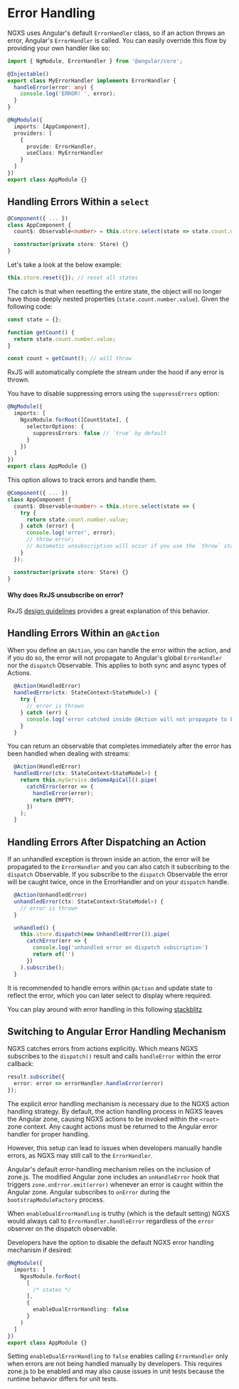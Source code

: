 # Error Handling

NGXS uses Angular's default `ErrorHandler` class, so if an action throws an error, Angular's `ErrorHandler` is called. You can easily override this flow by providing your own handler like so:

```ts
import { NgModule, ErrorHandler } from '@angular/core';

@Injectable()
export class MyErrorHandler implements ErrorHandler {
  handleError(error: any) {
    console.log('ERROR! ', error);
  }
}

@NgModule({
  imports: [AppComponent],
  providers: [
    {
      provide: ErrorHandler,
      useClass: MyErrorHandler
    }
  ]
})
export class AppModule {}
```

## Handling Errors Within a `select`

```ts
@Component({ ... })
class AppComponent {
  count$: Observable<number> = this.store.select(state => state.count.number.value);

  constructor(private store: Store) {}
}
```

Let's take a look at the below example:

```ts
this.store.reset({}); // reset all states
```

The catch is that when resetting the entire state, the object will no longer have those deeply nested properties (`state.count.number.value`). Given the following code:

```ts
const state = {};

function getCount() {
  return state.count.number.value;
}

const count = getCount(); // will throw
```

RxJS will automatically complete the stream under the hood if any error is thrown.

You have to disable suppressing errors using the `suppressErrors` option:

```ts
@NgModule({
  imports: [
    NgxsModule.forRoot([CountState], {
      selectorOptions: {
        suppressErrors: false // `true` by default
      }
    })
  ]
})
export class AppModule {}
```

This option allows to track errors and handle them.

```ts
@Component({ ... })
class AppComponent {
  count$: Observable<number> = this.store.select(state => {
    try {
      return state.count.number.value;
    } catch (error) {
      console.log('error', error);
      // throw error;
      // Automatic unsubscription will occur if you use the `throw` statement here. Skip it if you don't want the stream to be completed on error.
    }
  });

  constructor(private store: Store) {}
}
```

#### Why does RxJS unsubscribe on error?

RxJS [design guidelines](https://github.com/ReactiveX/rxjs/blob/master/docs_app/content/guide/observable.md#executing-observables) provides a great explanation of this behavior.

## Handling Errors Within an `@Action`

When you define an `@Action`, you can handle the error within the action, and if you do so, the error will not propagate to Angular's global `ErrorHandler` nor the `dispatch` Observable. This applies to both sync and async types of Actions.

```ts
  @Action(HandledError)
  handledError(ctx: StateContext<StateModel>) {
    try {
      // error is thrown
    } catch (err) {
      console.log('error catched inside @Action will not propagate to ErrorHandler or dispatch subscription')
    }
  }
```

You can return an observable that completes immediately after the error has been handled when dealing with streams:

```ts
  @Action(HandledError)
  handledError(ctx: StateContext<StateModel>) {
    return this.myService.doSomeApiCall().pipe(
      catchError(error => {
        handleError(error);
        return EMPTY;
      })
    );
  }
```

## Handling Errors After Dispatching an Action

If an unhandled exception is thrown inside an action, the error will be propagated to the `ErrorHandler` and you can also catch it subscribing to the `dispatch` Observable. If you subscribe to the `dispatch` Observable the error will be caught twice, once in the ErrorHandler and on your `dispatch` handle.

```ts
  @Action(UnhandledError)
  unhandledError(ctx: StateContext<StateModel>) {
    // error is thrown
  }
```

```ts
  unhandled() {
    this.store.dispatch(new UnhandledError()).pipe(
      catchError(err => {
        console.log('unhandled error on dispatch subscription')
        return of('')
      })
    ).subscribe();
  }
```

It is recommended to handle errors within `@Action` and update state to reflect the error, which you can later select to display where required.

You can play around with error handling in this following [stackblitz](https://stackblitz.com/edit/ngxs-error-handling)

## Switching to Angular Error Handling Mechanism

NGXS catches errors from actions explicitly. Which means NGXS subscribes to the `dispatch()` result and calls `handleError` within the error callback:

```ts
result.subscribe({
  error: error => errorHandler.handleError(error)
});
```

The explicit error handling mechanism is necessary due to the NGXS action handling strategy. By default, the action handling process in NGXS leaves the Angular zone, causing NGXS actions to be invoked within the `<root>` zone context. Any caught actions must be returned to the Angular error handler for proper handling.

However, this setup can lead to issues when developers manually handle errors, as NGXS may still call to the `ErrorHandler`.

Angular's default error-handling mechanism relies on the inclusion of zone.js. The modified Angular zone includes an `onHandleError` hook that triggers `zone.onError.emit(error)` whenever an error is caught within the Angular zone. Angular subscribes to `onError` during the `bootstrapModuleFactory` process.

When `enableDualErrorHandling` is truthy (which is the default setting) NGXS would always call to `ErrorHandler.handleError` regardless of the `error` observer on the dispatch observable.

Developers have the option to disable the default NGXS error handling mechanism if desired:

```ts
@NgModule({
  imports: [
    NgxsModule.forRoot(
      [
        /* states */
      ],
      {
        enableDualErrorHandling: false
      }
    )
  ]
})
export class AppModule {}
```

Setting `enableDualErrorHandling` to `false` enables calling `ErrorHandler` only when errors are not being handled manually by developers. This requires zone.js to be enabled and may also cause issues in unit tests because the runtime behavior differs for unit tests.

